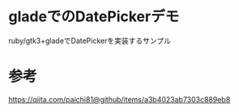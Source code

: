 # gladeでのDatePickerデモ

ruby/gtk3+gladeでDatePickerを実装するサンプル

# 参考

https://qiita.com/paichi81@github/items/a3b4023ab7303c889eb8



